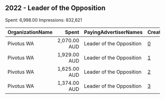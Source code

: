 ## 2022 - Leader of the Opposition 
Spent: 6,998.00
Impressions: 832,621

|OrganizationName|Spent|PayingAdvertiserNames|CreativeUrls|Impressions|Genders|AgeBrackets|CountryCodes|BillingAddresses|CandidateBallotInformation|
|:---|---:|:---|:---|---:|:---|:---|:---|:---|:---|
|Pivotus WA|2,070.00 AUD|Leader of the Opposition|[0](https://www.snap.com/political-ads/asset/14ba5be8491588f873d73d6cb2e96564cfec7b7f01f11850e60808e279cdd399?mediaType=mp4)|307,436||18-34|australia|"205 Railway Road,Subiaco,6008,AU"||
|Pivotus WA|1,929.00 AUD|Leader of the Opposition|[1](https://www.snap.com/political-ads/asset/94bdba1af6db5b5d1cbb87d018a12a58ef1b3d938aec84a6ebeeb14b2745b3dd?mediaType=mp4)|303,008||18-34|australia|"205 Railway Road,Subiaco,6008,AU"||
|Pivotus WA|1,625.00 AUD|Leader of the Opposition|[2](https://www.snap.com/political-ads/asset/14ba5be8491588f873d73d6cb2e96564cfec7b7f01f11850e60808e279cdd399?mediaType=mp4)|115,723||35+|australia|"205 Railway Road,Subiaco,6008,AU"||
|Pivotus WA|1,374.00 AUD|Leader of the Opposition|[3](https://www.snap.com/political-ads/asset/36acba004c3e376b713e393f5bb190d9427804e6dead2351c0de330631a2f58e?mediaType=mp4)|106,454||35+|australia|"205 Railway Road,Subiaco,6008,AU"||
